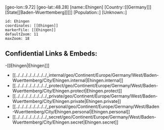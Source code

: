 ﻿---
location: [48.28,9.72]
mapzoom: [7,12] 
mapmarker: city 
type: City
tags:
- geo/City


SpocWebEntityId: 29987
isDeleted: false
confidential: public

---
[geo-lon::9.72]
[geo-lat::48.28]
[name::Ehingen]
[Country::[[Germany]]]
[State[[Baden-Wuerttemberg]]]]]
[Population::]
[Unknown::]


```leaflet
id: Ehingen
coordinates: [[Ehingen]]
markerFile: [[Ehingen]]
defaultZoom: 11 
maxZoom: 18
```


## Confidential Links & Embeds: 
-[[Ehingen|Ehingen]]] 
- [[../../../../../../../../_internal/geo/Continent/Europe/Germany/West/Baden-Wuerttemberg/City/Ehingen.internal|Ehingen.internal]] 
- [[../../../../../../../../_protect/geo/Continent/Europe/Germany/West/Baden-Wuerttemberg/City/Ehingen.protect|Ehingen.protect]] 
- [[../../../../../../../../_private/geo/Continent/Europe/Germany/West/Baden-Wuerttemberg/City/Ehingen.private|Ehingen.private]] 
- [[../../../../../../../../_personal/geo/Continent/Europe/Germany/West/Baden-Wuerttemberg/City/Ehingen.personal|Ehingen.personal]] 
- [[../../../../../../../../_secret/geo/Continent/Europe/Germany/West/Baden-Wuerttemberg/City/Ehingen.secret|Ehingen.secret]] 
